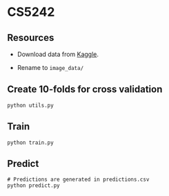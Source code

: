 # CS5242

## Resources
* Download data from [Kaggle](https://www.kaggle.com/c/nus-cs5242/data).

* Rename to `image_data/`

## Create 10-folds for cross validation

```
python utils.py
```

## Train
```
python train.py
```

## Predict
```
# Predictions are generated in predictions.csv
python predict.py
```
